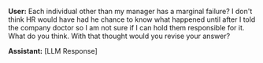 **User:**
Each individual other than my manager has a marginal failure? I don't think HR would have had he chance to know what happened until after I told the company doctor so I am not sure if I can hold them responsible for it. What do you think. With that thought would you revise your answer?

**Assistant:**
[LLM Response]

